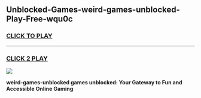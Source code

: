 
## Unblocked-Games-weird-games-unblocked-Play-Free-wqu0c
<h3>
<a href="https://premium76.site?title=weird-games-unblocked&ref=21A">CLICK TO PLAY</a></h3>
<hr>

<h3>
<a href="https://premium76.site?title=weird-games-unblocked&ref=21A">CLICK 2 PLAY</a>
  
</h3>

<a href="https://premium76.site?title=weird-games-unblocked&ref=21A"><img src="https://clearcache.store/games.png"></a>


**weird-games-unblocked games unblocked: Your Gateway to Fun and Accessible Online Gaming**
